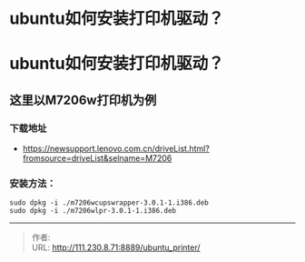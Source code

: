 # ubuntu如何安装打印机驱动？


<!--more-->
# ubuntu如何安装打印机驱动？
## 这里以M7206w打印机为例
### 下载地址
- https://newsupport.lenovo.com.cn/driveList.html?fromsource=driveList&selname=M7206

### 安装方法：
```
sudo dpkg -i ./m7206wcupswrapper-3.0.1-1.i386.deb
sudo dpkg -i ./m7206wlpr-3.0.1-1.i386.deb
```


---

> 作者:   
> URL: http://111.230.8.71:8889/ubuntu_printer/  

